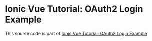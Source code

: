 # Ionic Vue Tutorial: OAuth2 Login Example

This source code is part of [Ionic Vue Tutorial: OAuth2 Login Example]()
